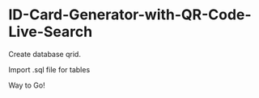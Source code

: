 # ID-Card-Generator-with-QR-Code-Live-Search

Create database qrid.

Import .sql file for tables

Way to Go!
